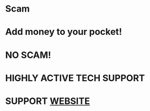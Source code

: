 # Scam
# Add money to your pocket!

# NO SCAM!


# HIGHLY ACTIVE TECH SUPPORT


# SUPPORT [WEBSITE](https://datatracker.ietf.org/doc/html/rfc2616#section-14.43)
